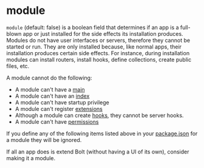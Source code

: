 # module

`module` \(default: false\) is a boolean field that determines if an app is a full-blown app or just installed for the side effects its installation produces. Modules do not have user interfaces or servers, therefore they cannot be started or run. They are only installed because, like normal apps, their installation produces certain side effects. For instance, during installation modules can install routers, install hooks, define collections, create public files, etc.

A module cannot do the following:

* A module can't have a [main](/main.md)
* A module can't have an [index](/package-index.md)
* A module can't have startup privilege
* A module can't register [extensions](/extensions.md)
* Although a module can create [hooks](/hooks.md), they cannot be server hooks.
* A module can't have [permissions](/permissions.md)

If you define any of the following items listed above in your [package.json](/packagejson.md) for a module they will be ignored.

If all an app does is extend Bolt \(without having a UI of its own\), consider making it a module.

